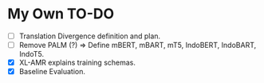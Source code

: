 # My Own TO-DO

- [ ] Translation Divergence definition and plan.
- [ ] Remove PALM (?) => Define mBERT, mBART, mT5, IndoBERT, IndoBART, IndoT5.
- [x] XL-AMR explains training schemas.
- [x] Baseline Evaluation.
